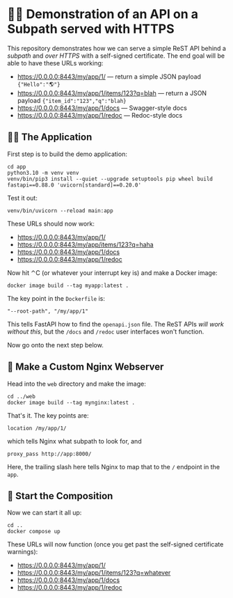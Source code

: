 # 💁‍♀️ Demonstration of an API on a Subpath served with HTTPS

This repository demonstrates how we can serve a simple ReST API behind a _subpath_ and _over HTTPS_ with a self-signed certificate. The end goal will be able to have these URLs working:

-   https://0.0.0.0:8443/my/app/1/ — return a simple JSON payload `{"Hello":"🌎"}`
-   https://0.0.0.0:8443/my/app/1/items/123?q=blah — return a JSON payload `{"item_id":"123","q":"blah}`
-   https://0.0.0.0:8443/my/app/1/docs — Swagger-style docs
-   https://0.0.0.0:8443/my/app/1/redoc — Redoc-style docs


## 👩‍💻 The Application

First step is to build the demo application:

    cd app
    python3.10 -m venv venv
    venv/bin/pip3 install --quiet --upgrade setuptools pip wheel build fastapi==0.88.0 'uvicorn[standard]==0.20.0'

Test it out:

    venv/bin/uvicorn --reload main:app

These URLs should now work:

-   https://0.0.0.0:8443/my/app/1/
-   https://0.0.0.0:8443/my/app/items/123?q=haha
-   https://0.0.0.0:8443/my/app/1/docs
-   https://0.0.0.0:8443/my/app/1/redoc

Now hit ⌃C (or whatever your interrupt key is) and make a Docker image:

    docker image build --tag myapp:latest .

The key point in the `Dockerfile` is:

    "--root-path", "/my/app/1"

This tells FastAPI how to find the `openapi.json` file. The ReST APIs _will work without this_, but the `/docs` and `/redoc` user interfaces won't function.

Now go onto the next step below.


## 🚒 Make a Custom Nginx Webserver

Head into the `web` directory and make the image:

    cd ../web
    docker image build --tag mynginx:latest .

That's it. The key points are:

    location /my/app/1/

which tells Nginx what subpath to look for, and

    proxy_pass http://app:8000/

Here, the trailing slash here tells Nginx to map that to the `/` endpoint in the `app`.


## 🎼 Start the Composition

Now we can start it all up:

    cd ..
    docker compose up

These URLs will now function (once you get past the self-signed certificate warnings):

-   https://0.0.0.0:8443/my/app/1/
-   https://0.0.0.0:8443/my/app/1/items/123?q=whatever
-   https://0.0.0.0:8443/my/app/1/docs
-   https://0.0.0.0:8443/my/app/1/redoc
